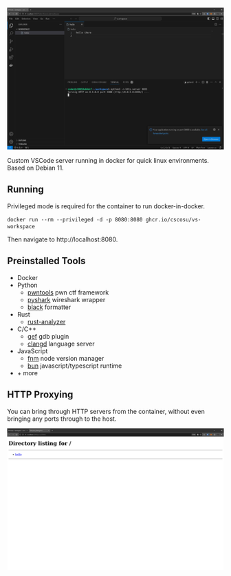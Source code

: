 ![vscode screenshot in browser](docs/vscode.png)

Custom VSCode server running in docker for quick linux environments. Based on Debian 11.

## Running

Privileged mode is required for the container to run docker-in-docker.

```
docker run --rm --privileged -d -p 8080:8080 ghcr.io/cscosu/vs-workspace
```

Then navigate to http://localhost:8080.

## Preinstalled Tools

- Docker
- Python
  - [pwntools](https://github.com/Gallopsled/pwntools) pwn ctf framework
  - [pyshark](https://github.com/KimiNewt/pyshark) wireshark wrapper
  - [black](https://github.com/psf/black) formatter
- Rust
  - [rust-analyzer](https://github.com/rust-lang/rust-analyzer)
- C/C++
  - [gef](https://github.com/hugsy/gef) gdb plugin
  - [clangd](https://clangd.llvm.org) language server
- JavaScript
  - [fnm](https://github.com/Schniz/fnm) node version manager
  - [bun](https://github.com/oven-sh/bun) javascript/typescript runtime
- \+ more

## HTTP Proxying

You can bring through HTTP servers from the container, without even bringing any ports through to the host.

![hosted proxied server in browser](docs/server.png)
